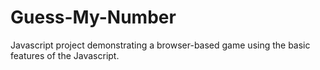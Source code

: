 # Guess-My-Number
Javascript project demonstrating a browser-based game using the basic features of the Javascript.
